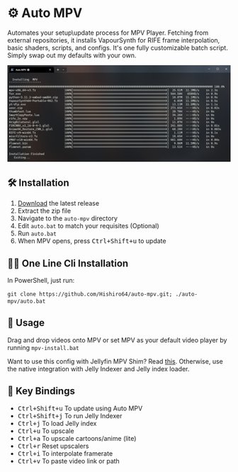 # ⚙ Auto MPV 

Automates your setup\update process for MPV Player. Fetching from external repositories, it installs VapourSynth for RIFE frame interpolation, basic shaders, scripts, and configs. It's one fully customizable batch script. Simply swap out my defaults with your own.

![image](./preview.png)

## 🛠️ Installation
 1. [Download](https://github.com/Hishiro64/auto-mpv/releases/latest/download/auto-mpv.zip) the latest release
 2. Extract the zip file
 3. Navigate to the `auto-mpv` directory
 4. Edit ``auto.bat`` to match your requisites (Optional)
 5. Run ``auto.bat``
 6. When MPV opens, press <kbd>Ctrl+Shift+u</kbd> to update

## 🏃‍♂️ One Line Cli Installation
  In PowerShell, just run:

  ````
  git clone https://github.com/Hishiro64/auto-mpv.git; ./auto-mpv/auto.bat
  ````

## 👀 Usage
   Drag and drop videos onto MPV or set MPV as your default video player by running ``mpv-install.bat``

   Want to use this config with Jellyfin MPV Shim? Read [this](https://github.com/Hishiro64/auto-mpv/discussions/1#discussioncomment-5562678). Otherwise, use the native integration with Jelly Indexer and Jelly index loader.

## 🎹 Key Bindings
 - <kbd>Ctrl+Shift+u</kbd> To update using Auto MPV
 - <kbd>Ctrl+Shift+j</kbd> To run Jelly Indexer
 - <kbd>Ctrl+j</kbd> To load Jelly index
 - <kbd>Ctrl+u</kbd> To upscale
 - <kbd>Ctrl+a</kbd> To upscale cartoons/anime (lite)
 - <kbd>Ctrl+r</kbd> Reset upscalers
 - <kbd>Ctrl+i</kbd> To interpolate framerate
 - <kbd>Ctrl+v</kbd> To paste video link or path

